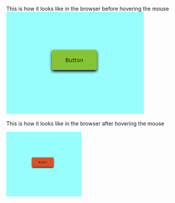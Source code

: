 This is how it looks like in the browser before hovering the mouse
![This is how it looks like in the browser before hovering the mouse](./assets/before.PNG)

This is how it looks like in the browser after hovering the mouse

![This is how it looks like in the browser after hovering the mouse](./assets/aftermouse.PNG)
